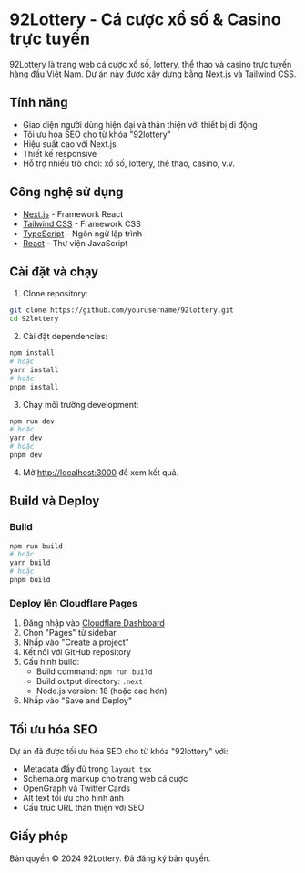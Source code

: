 # 92Lottery - Cá cược xổ số & Casino trực tuyến

92Lottery là trang web cá cược xổ số, lottery, thể thao và casino trực tuyến hàng đầu Việt Nam. Dự án này được xây dựng bằng Next.js và Tailwind CSS.

## Tính năng

- Giao diện người dùng hiện đại và thân thiện với thiết bị di động
- Tối ưu hóa SEO cho từ khóa "92lottery"
- Hiệu suất cao với Next.js
- Thiết kế responsive
- Hỗ trợ nhiều trò chơi: xổ số, lottery, thể thao, casino, v.v.

## Công nghệ sử dụng

- [Next.js](https://nextjs.org/) - Framework React
- [Tailwind CSS](https://tailwindcss.com/) - Framework CSS
- [TypeScript](https://www.typescriptlang.org/) - Ngôn ngữ lập trình
- [React](https://reactjs.org/) - Thư viện JavaScript

## Cài đặt và chạy

1. Clone repository:
```bash
git clone https://github.com/yourusername/92lottery.git
cd 92lottery
```

2. Cài đặt dependencies:
```bash
npm install
# hoặc
yarn install
# hoặc
pnpm install
```

3. Chạy môi trường development:
```bash
npm run dev
# hoặc
yarn dev
# hoặc
pnpm dev
```

4. Mở [http://localhost:3000](http://localhost:3000) để xem kết quả.

## Build và Deploy

### Build

```bash
npm run build
# hoặc
yarn build
# hoặc
pnpm build
```

### Deploy lên Cloudflare Pages

1. Đăng nhập vào [Cloudflare Dashboard](https://dash.cloudflare.com/)
2. Chọn "Pages" từ sidebar
3. Nhấp vào "Create a project"
4. Kết nối với GitHub repository
5. Cấu hình build:
   - Build command: `npm run build`
   - Build output directory: `.next`
   - Node.js version: 18 (hoặc cao hơn)
6. Nhấp vào "Save and Deploy"

## Tối ưu hóa SEO

Dự án đã được tối ưu hóa SEO cho từ khóa "92lottery" với:

- Metadata đầy đủ trong `layout.tsx`
- Schema.org markup cho trang web cá cược
- OpenGraph và Twitter Cards
- Alt text tối ưu cho hình ảnh
- Cấu trúc URL thân thiện với SEO

## Giấy phép

Bản quyền © 2024 92Lottery. Đã đăng ký bản quyền.
